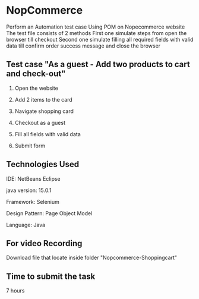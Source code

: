 # NopCommerce
Perform an Automation test case Using POM on Nopecommerce website
The test file consists of 2 methods
First one simulate steps from open the browser till checkout
Second one simulate filling all required fields with valid data till confirm order success message and close the browser

## Test case "As a guest - Add two products to cart and check-out"
1. Open the website

2. Add 2 items to the card

3. Navigate shopping card

4. Checkout as a guest

5. Fill all fields with valid data

6. Submit form

## Technologies Used
IDE: NetBeans Eclipse

java version: 15.0.1

Framework: Selenium 

Design Pattern: Page Object Model

Language: Java

## For video Recording
Download file that locate inside folder "Nopcommerce-Shoppingcart"

## Time to submit the task
7 hours

